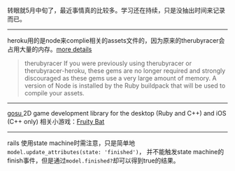 转眼就5月中旬了，最近事情真的比较多。学习还在持续，只是没抽出时间来记录而已。

-----

heroku用的是node来complie相关的assets文件的，因为原来的therubyracer会占用大量的内存。[more details](https://devcenter.heroku.com/articles/rails-asset-pipeline#therubyracer)
> therubyracer
> If you were previously using therubyracer or therubyracer-heroku, these gems are no longer required and strongly discouraged as these gems use a very large amount of memory.
> A version of Node is installed by the Ruby buildpack that will be used to compile your assets.

-----

[ gosu ](https://github.com/jlnr/gosu/)
2D game development library for the desktop (Ruby and C++) and iOS (C++ only)
相关小游戏：[Fruity Bat](http://www.tomdalling.com/blog/ruby/fruity-bat-flappy-bird-clone-in-ruby/)

-----

rails 使用state machine时需注意，只是简单地`model.update_attributes(state: 'finished')`，
并不能触发state machine的finish事件，但是通过`model.finished?`却可以得到true的结果。
